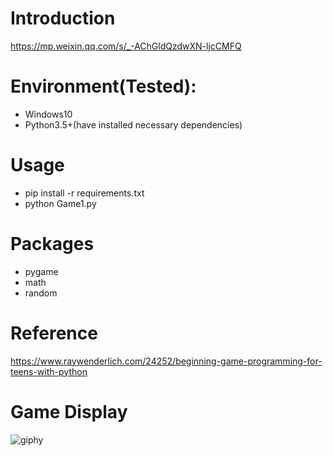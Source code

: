 # Introduction
https://mp.weixin.qq.com/s/_-AChGldQzdwXN-ljcCMFQ

# Environment(Tested):
- Windows10
- Python3.5+(have installed necessary dependencies)

# Usage
- pip install -r requirements.txt
- python Game1.py

# Packages
- pygame
- math
- random

# Reference
https://www.raywenderlich.com/24252/beginning-game-programming-for-teens-with-python

# Game Display
![giphy](effect/running.gif)